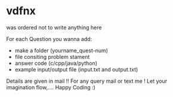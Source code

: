 # vdfnx
was ordered not to write anything here


For each Question you wanna add:
  - make a folder (yourname_quest-num)
  - file consiting problem stament
  - answer code (c/cpp/java/python)
  - example input/output file (input.txt and output.txt)


Details are given in mail !!
For any query mail or text me ! 
Let your imagination flow,.... Happy Coding :)
